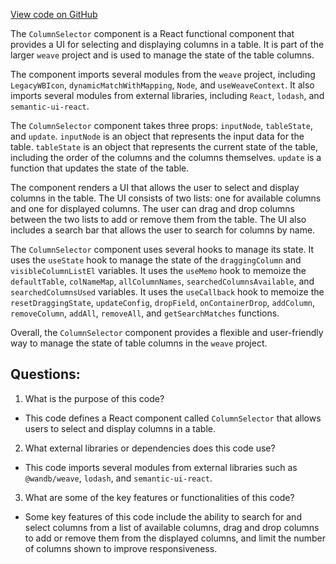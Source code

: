 [View code on GitHub](https://github.com/wandb/weave/weave-js/src/components/Panel2/PanelTable/ColumnSelector.tsx)

The `ColumnSelector` component is a React functional component that provides a UI for selecting and displaying columns in a table. It is part of the larger `weave` project and is used to manage the state of the table columns. 

The component imports several modules from the `weave` project, including `LegacyWBIcon`, `dynamicMatchWithMapping`, `Node`, and `useWeaveContext`. It also imports several modules from external libraries, including `React`, `lodash`, and `semantic-ui-react`. 

The `ColumnSelector` component takes three props: `inputNode`, `tableState`, and `update`. `inputNode` is an object that represents the input data for the table. `tableState` is an object that represents the current state of the table, including the order of the columns and the columns themselves. `update` is a function that updates the state of the table. 

The component renders a UI that allows the user to select and display columns in the table. The UI consists of two lists: one for available columns and one for displayed columns. The user can drag and drop columns between the two lists to add or remove them from the table. The UI also includes a search bar that allows the user to search for columns by name. 

The `ColumnSelector` component uses several hooks to manage its state. It uses the `useState` hook to manage the state of the `draggingColumn` and `visibleColumnListEl` variables. It uses the `useMemo` hook to memoize the `defaultTable`, `colNameMap`, `allColumnNames`, `searchedColumnsAvailable`, and `searchedColumnsUsed` variables. It uses the `useCallback` hook to memoize the `resetDraggingState`, `updateConfig`, `dropField`, `onContainerDrop`, `addColumn`, `removeColumn`, `addAll`, `removeAll`, and `getSearchMatches` functions. 

Overall, the `ColumnSelector` component provides a flexible and user-friendly way to manage the state of table columns in the `weave` project.
## Questions: 
 1. What is the purpose of this code?
- This code defines a React component called `ColumnSelector` that allows users to select and display columns in a table.

2. What external libraries or dependencies does this code use?
- This code imports several modules from external libraries such as `@wandb/weave`, `lodash`, and `semantic-ui-react`.

3. What are some of the key features or functionalities of this code?
- Some key features of this code include the ability to search for and select columns from a list of available columns, drag and drop columns to add or remove them from the displayed columns, and limit the number of columns shown to improve responsiveness.
